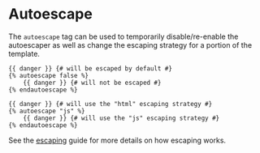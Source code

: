 # Autoescape

The `autoescape` tag can be used to temporarily disable/re-enable the autoescaper as well as change the
escaping strategy for a portion of the template.
```
{{ danger }} {# will be escaped by default #}
{% autoescape false %}
	{{ danger }} {# will not be escaped #}
{% endautoescape %}
```
```
{{ danger }} {# will use the "html" escaping strategy #}
{% autoescape "js" %}
	{{ danger }} {# will use the "js" escaping strategy #}
{% endautoescape %}
```
See the [escaping](../guide/escaping) guide for more details on how escaping works.